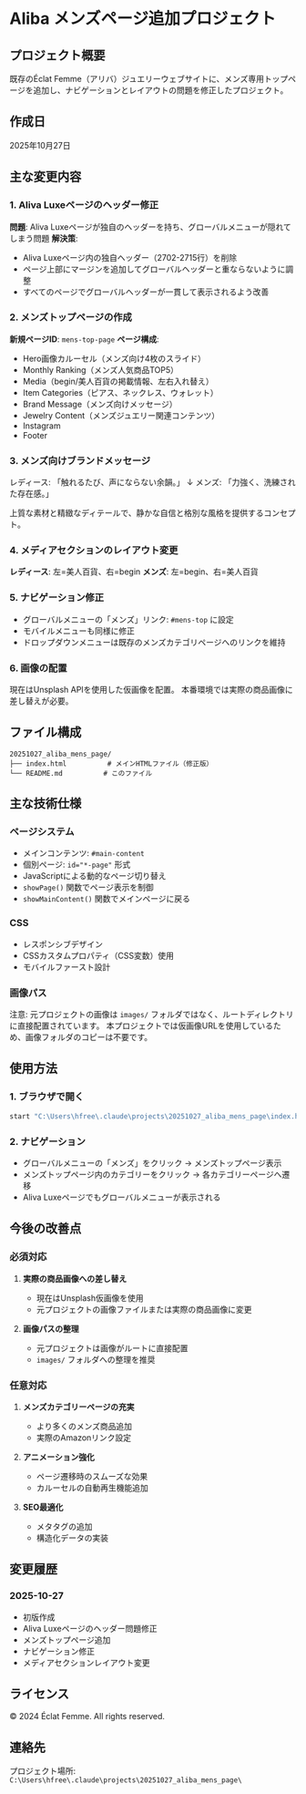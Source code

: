# Aliba メンズページ追加プロジェクト

## プロジェクト概要
既存のÉclat Femme（アリバ）ジュエリーウェブサイトに、メンズ専用トップページを追加し、ナビゲーションとレイアウトの問題を修正したプロジェクト。

## 作成日
2025年10月27日

## 主な変更内容

### 1. Aliva Luxeページのヘッダー修正
**問題**: Aliva Luxeページが独自のヘッダーを持ち、グローバルメニューが隠れてしまう問題
**解決策**:
- Aliva Luxeページ内の独自ヘッダー（2702-2715行）を削除
- ページ上部にマージンを追加してグローバルヘッダーと重ならないように調整
- すべてのページでグローバルヘッダーが一貫して表示されるよう改善

### 2. メンズトップページの作成
**新規ページID**: `mens-top-page`
**ページ構成**:
- Hero画像カルーセル（メンズ向け4枚のスライド）
- Monthly Ranking（メンズ人気商品TOP5）
- Media（begin/美人百貨の掲載情報、左右入れ替え）
- Item Categories（ピアス、ネックレス、ウォレット）
- Brand Message（メンズ向けメッセージ）
- Jewelry Content（メンズジュエリー関連コンテンツ）
- Instagram
- Footer

### 3. メンズ向けブランドメッセージ
レディース: 「触れるたび、声にならない余韻。」
↓
メンズ: 「力強く、洗練された存在感。」

上質な素材と精緻なディテールで、静かな自信と格別な風格を提供するコンセプト。

### 4. メディアセクションのレイアウト変更
**レディース**: 左=美人百貨、右=begin
**メンズ**: 左=begin、右=美人百貨

### 5. ナビゲーション修正
- グローバルメニューの「メンズ」リンク: `#mens-top` に設定
- モバイルメニューも同様に修正
- ドロップダウンメニューは既存のメンズカテゴリページへのリンクを維持

### 6. 画像の配置
現在はUnsplash APIを使用した仮画像を配置。
本番環境では実際の商品画像に差し替えが必要。

## ファイル構成

```
20251027_aliba_mens_page/
├── index.html          # メインHTMLファイル（修正版）
└── README.md          # このファイル
```

## 主な技術仕様

### ページシステム
- メインコンテンツ: `#main-content`
- 個別ページ: `id="*-page"` 形式
- JavaScriptによる動的なページ切り替え
- `showPage()` 関数でページ表示を制御
- `showMainContent()` 関数でメインページに戻る

### CSS
- レスポンシブデザイン
- CSSカスタムプロパティ（CSS変数）使用
- モバイルファースト設計

### 画像パス
注意: 元プロジェクトの画像は `images/` フォルダではなく、ルートディレクトリに直接配置されています。
本プロジェクトでは仮画像URLを使用しているため、画像フォルダのコピーは不要です。

## 使用方法

### 1. ブラウザで開く
```bash
start "C:\Users\hfree\.claude\projects\20251027_aliba_mens_page\index.html"
```

### 2. ナビゲーション
- グローバルメニューの「メンズ」をクリック → メンズトップページ表示
- メンズトップページ内のカテゴリーをクリック → 各カテゴリーページへ遷移
- Aliva Luxeページでもグローバルメニューが表示される

## 今後の改善点

### 必須対応
1. **実際の商品画像への差し替え**
   - 現在はUnsplash仮画像を使用
   - 元プロジェクトの画像ファイルまたは実際の商品画像に変更

2. **画像パスの整理**
   - 元プロジェクトは画像がルートに直接配置
   - `images/` フォルダへの整理を推奨

### 任意対応
1. **メンズカテゴリーページの充実**
   - より多くのメンズ商品追加
   - 実際のAmazonリンク設定

2. **アニメーション強化**
   - ページ遷移時のスムーズな効果
   - カルーセルの自動再生機能追加

3. **SEO最適化**
   - メタタグの追加
   - 構造化データの実装

## 変更履歴

### 2025-10-27
- 初版作成
- Aliva Luxeページのヘッダー問題修正
- メンズトップページ追加
- ナビゲーション修正
- メディアセクションレイアウト変更

## ライセンス
© 2024 Éclat Femme. All rights reserved.

## 連絡先
プロジェクト場所: `C:\Users\hfree\.claude\projects\20251027_aliba_mens_page\`
